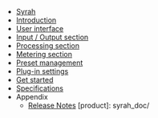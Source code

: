 * [Syrah](0_Syrah.md)
* [Introduction](1_Introduction.md)
* [User interface](2_User_Interface.md)
* [Input / Output section](3_Input_Output_Section.md)
* [Processing section](4_Processing_Section.md)
* [Metering section](5_Metering_Section.md)
* [Preset management](6_Preset_Management.md)
* [Plug-in settings](7_Plug-in_Settings.md)
* [Get started](8_Get_started.md)
* [Specifications](9_Specifications.md)
* Appendix 
	* [Release Notes](../../flux_processing_release_notes.md)
[product]: syrah_doc/